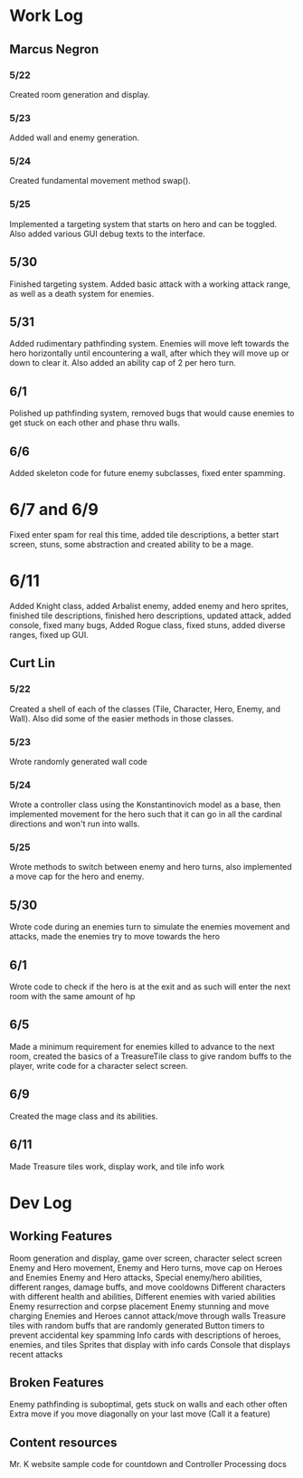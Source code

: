 # Work Log

## Marcus Negron

### 5/22

Created room generation and display.

### 5/23

Added wall and enemy generation.

### 5/24

Created fundamental movement method swap().

### 5/25

Implemented a targeting system that starts on hero and can be toggled. Also added various GUI debug texts to the interface.

## 5/30

Finished targeting system. Added basic attack with a working attack range, as well as a death system for enemies.

## 5/31

Added rudimentary pathfinding system. Enemies will move left towards the hero horizontally until encountering a wall, after which they will move up or down to clear it. Also added an ability cap of 2 per hero turn.

## 6/1

Polished up pathfinding system, removed bugs that would cause enemies to get stuck on each other and phase thru walls.

## 6/6

Added skeleton code for future enemy subclasses, fixed enter spamming.

# 6/7 and 6/9

Fixed enter spam for real this time, added tile descriptions, a better start screen, stuns, some abstraction and created ability to be a mage.

# 6/11

Added Knight class, added Arbalist enemy, added enemy and hero sprites, finished tile descriptions, finished hero descriptions, updated attack, added console, fixed many bugs, Added Rogue class, fixed stuns, added diverse ranges, fixed up GUI.

## Curt Lin

### 5/22

Created a shell of each of the classes (Tile, Character, Hero, Enemy, and Wall). Also did some of the easier methods in those classes.

### 5/23

Wrote randomly generated wall code

### 5/24

Wrote a controller class using the Konstantinovich model as a base, then implemented movement for the hero such that it can go in all the cardinal directions and won't run into walls.

### 5/25

Wrote methods to switch between enemy and hero turns, also implemented a move cap for the hero and enemy.

## 5/30

Wrote code during an enemies turn to simulate the enemies movement and attacks, made the enemies try to move towards the hero

## 6/1

Wrote code to check if the hero is at the exit and as such will enter the next room with the same amount of hp

## 6/5

Made a minimum requirement for enemies killed to advance to the next room, created the basics of a TreasureTile class to give random buffs to the player, write code for a character select screen.

## 6/9

Created the mage class and its abilities.

## 6/11

Made Treasure tiles work, display work, and tile info work

# Dev Log

## Working Features
Room generation and display, game over screen, character select screen
Enemy and Hero movement, Enemy and Hero turns, move cap on Heroes and Enemies
Enemy and Hero attacks, Special enemy/hero abilities, different ranges, damage buffs, and move cooldowns
Different characters with different health and abilities, Different enemies with varied abilities
Enemy resurrection and corpse placement
Enemy stunning and move charging
Enemies and Heroes cannot attack/move through walls
Treasure tiles with random buffs that are randomly generated
Button timers to prevent accidental key spamming
Info cards with descriptions of heroes, enemies, and tiles
Sprites that display with info cards
Console that displays recent attacks

## Broken Features
Enemy pathfinding is suboptimal, gets stuck on walls and each other often
Extra move if you move diagonally on your last move (Call it a feature)

## Content resources
Mr. K website sample code for countdown and Controller
Processing docs
